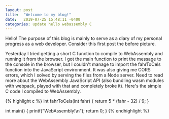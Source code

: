 ```yaml
---
layout: post
title:  "Welcome to my blog!"
date:   2019-07-25 15:48:11 -0400
categories: update hello webassembly C
---
```

Hello! The purpose of this blog is mainly to serve as a diary of my personal progress as a web developer. Consider this first post the before picture.

Yesterday I tried getting a short C function to compile to WebAssembly and running it from the browser. I got the main function to print the message to the console in the browser, but I couldn't manage to import the fahrToCels function into the JavaScript environment. It was also giving me CORS errors, which I solved by serving the files from a Node server. Need to read more about the WebAssembly JavaScript API (also bundling wasm modules with webpack, played with that and completely broke it). Here's the simple C code I compiled to WebAssembly.

{% highlight c %}
int fahrToCels(int fahr)
{
  return 5 * (fahr - 32) / 9;
}

int main()
{
  printf("WebAssembly!\n");
  return 0;
} 
{% endhighlight %}
